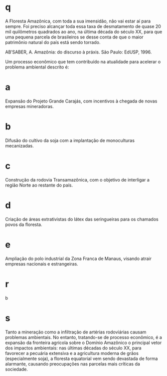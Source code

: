 # q
A Floresta Amazônica, com toda a sua imensidão, não vai estar aí para sempre. Foi preciso alcançar toda essa taxa de desmatamento de quase 20 mil quilômetros quadrados ao ano, na última década do século XX, para que uma pequena parcela de brasileiros se desse conta de que o maior patrimônio natural do país está sendo torrado.

AB’SABER, A. Amazônia: do discurso à práxis. São Paulo: EdUSP, 1996.

Um processo econômico que tem contribuído na atualidade para acelerar o problema ambiental descrito é:

# a
Expansão do Projeto Grande Carajás, com incentivos à chegada de novas empresas mineradoras.

# b
Difusão do cultivo da soja com a implantação de monoculturas mecanizadas.

# c
Construção da rodovia Transamazônica, com o objetivo de interligar a região Norte ao restante do país.

# d
Criação de áreas extrativistas do látex das seringueiras para os chamados povos da floresta.

# e
Ampliação do polo industrial da Zona Franca de Manaus, visando atrair empresas nacionais e estrangeiras.

# r
b

# s
Tanto a mineração como a infiltração de artérias rodoviárias causam problemas ambientais. No entanto, tratando-se de processo econômico, é a expansão da fronteira agrícola sobre o Domínio Amazônico o principal vetor dos impactos ambientais: nas últimas décadas do século XX, para favorecer a pecuária extensiva e a agricultura moderna de grãos (especialmente soja), a floresta equatorial vem sendo devastada de forma alarmante, causando preocupações nas parcelas mais críticas da sociedade.

